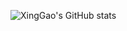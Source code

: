 ![XingGao's GitHub stats](https://github-readme-stats.vercel.app/api?username=XingGao&count_private=true&show_icons=true&theme=cobalt2)
